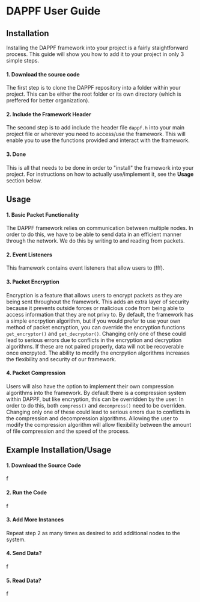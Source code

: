 # DAPPF User Guide

## Installation
Installing the DAPPF framework into your project is a fairly staightforward process. This guide will show you how to add it to your project in only 3 simple steps.

#### 1. Download the source code
The first step is to clone the DAPPF repository into a folder within your project. This can be either the root folder or its own directory
(which is preffered for better organization).

#### 2. Include the Framework Header
The second step is to add include the header file `dappf.h` into your main project file or wherever you need to access/use the framework. This will enable you to use the
functions provided and interact with the framework.

#### 3. Done
This is all that needs to be done in order to "install" the framework into your project. For instructions on how to actually use/implement it, see the **Usage** section below.

## Usage

#### 1. Basic Packet Functionality

The DAPPF framework relies on communication between multiple nodes. In order to do this, we have to be able to send data in an efficient manner through the network.
We do this by writing to and reading from packets.

#### 2. Event Listeners

This framework contains event listeners that allow users to (fff).

#### 3. Packet Encryption

Encryption is a feature that allows users to encrypt packets as they are being sent throughout the framework. This adds an extra layer of security because
it prevents outside forces or malicious code from being able to access information that they are not privy to. By default, the framework has a simple encrpytion algorithm,
but if you would prefer to use your own method of packet encryption, you can override the encryption functions `get_encryptor()` and `get_decryptor()`. Changing only one
of these could lead to serious errors due to conflicts in the encryption and decryption algorithms. If these are not paired properly, data will not be recoverable once
encrpyted. The ability to modify the encrpytion algorithms increases the flexibility and security of our framework.

#### 4. Packet Compression

Users will also have the option to implement their own compression algorithms into the framework. By default there is a compression system within DAPPF, but like encryption,
this can be overridden by the user. In order to do this, both `compress()` and `decompress()` need to be overriden. Changing only one of these could lead to serious
errors due to conflicts in the compression and decompression algorithms. Allowing the user to modify the compression algorithm will allow flexibility between the amount of file
compression and the speed of the process.

## Example Installation/Usage

#### 1. Download the Source Code
f

#### 2. Run the Code
f

#### 3. Add More Instances
Repeat step 2 as many times as desired to add additional nodes to the system.

#### 4. Send Data?
f

#### 5. Read Data?
f
